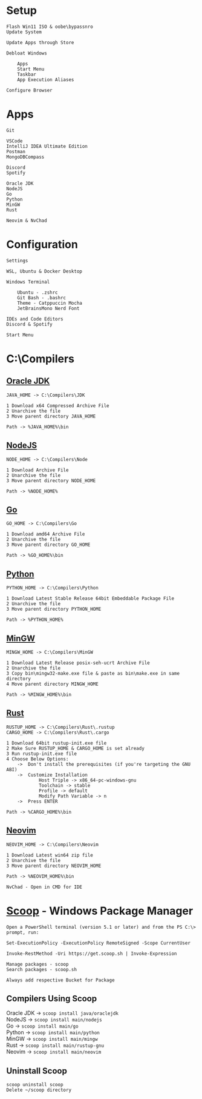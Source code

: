 # Setup

    Flash Win11 ISO & oobe\bypassnro
    Update System

    Update Apps through Store

    Debloat Windows

        Apps
        Start Menu
        Taskbar
        App Execution Aliases

    Configure Browser
    
# Apps

    Git
    
    VSCode
    IntelliJ IDEA Ultimate Edition
    Postman
    MongoDBCompass
    
    Discord
    Spotify

    Oracle JDK
    NodeJS
    Go
    Python
    MinGW
    Rust

    Neovim & NvChad

# Configuration

    Settings

    WSL, Ubuntu & Docker Desktop

    Windows Terminal

        Ubuntu - .zshrc
        Git Bash - .bashrc
        Theme - Catppuccin Mocha
        JetBrainsMono Nerd Font

    IDEs and Code Editors
    Discord & Spotify

    Start Menu

# C:\Compilers

## [Oracle JDK](https://www.oracle.com/in/java/technologies/downloads/)

    JAVA_HOME -> C:\Compilers\JDK

    1 Download x64 Compressed Archive File
    2 Unarchive the file
    3 Move parent directory JAVA_HOME
    
    Path -> %JAVA_HOME%\bin

## [NodeJS](https://nodejs.org/en/download/prebuilt-binaries/current)

    NODE_HOME -> C:\Compilers\Node

    1 Download Archive File
    2 Unarchive the file
    3 Move parent directory NODE_HOME
    
    Path -> %NODE_HOME%

## [Go](https://go.dev/dl/)
    GO_HOME -> C:\Compilers\Go

    1 Download amd64 Archive File
    2 Unarchive the file
    3 Move parent directory GO_HOME
    
    Path -> %GO_HOME%\bin

## [Python](https://www.python.org/downloads/windows/)

    PYTHON_HOME -> C:\Compilers\Python

    1 Download Latest Stable Release 64bit Embeddable Package File
    2 Unarchive the file
    3 Move parent directory PYTHON_HOME
    
    Path -> %PYTHON_HOME%

## [MinGW](https://github.com/niXman/mingw-builds-binaries/releases)

    MINGW_HOME -> C:\Compilers\MinGW

    1 Download Latest Release posix-seh-ucrt Archive File
    2 Unarchive the file
    3 Copy bin\mingw32-make.exe file & paste as bin\make.exe in same directory
    4 Move parent directory MINGW_HOME
    
    Path -> %MINGW_HOME%\bin

## [Rust](https://www.rust-lang.org/tools/install)

    RUSTUP_HOME -> C:\Compilers\Rust\.rustup
    CARGO_HOME -> C:\Compilers\Rust\.cargo

    1 Download 64bit rustup-init.exe file
    2 Make Sure RUSTUP_HOME & CARGO_HOME is set already
    3 Run rustup-init.exe file
    4 Choose Below Options:
        ->  Don't install the prerequisites (if you're targeting the GNU ABI)
        ->  Customize Installation
                Host Triple -> x86_64-pc-windows-gnu
                Toolchain -> stable
                Profile -> default
                Modify Path Variable -> n
        ->  Press ENTER
    
    Path -> %CARGO_HOME%\bin

## [Neovim](https://github.com/neovim/neovim/releases)

    NEOVIM_HOME -> C:\Compilers\Neovim

    1 Download Latest win64 zip file
    2 Unarchive the file
    3 Move parent directory NEOVIM_HOME

    Path -> %NEOVIM_HOME%\bin

    NvChad - Open in CMD for IDE

# [Scoop](https://scoop.sh/) - Windows Package Manager

    Open a PowerShell terminal (version 5.1 or later) and from the PS C:\> prompt, run:

`Set-ExecutionPolicy -ExecutionPolicy RemoteSigned -Scope CurrentUser`

`Invoke-RestMethod -Uri https://get.scoop.sh | Invoke-Expression`

    Manage packages - scoop
    Search packages - scoop.sh

    Always add respective Bucket for Package

## Compilers Using Scoop

Oracle JDK -> `scoop install java/oraclejdk` <br>
NodeJS -> `scoop install main/nodejs` <br>
Go -> `scoop install main/go` <br>
Python -> `scoop install main/python` <br>
MinGW -> `scoop install main/mingw` <br>
Rust -> `scoop install main/rustup-gnu` <br>
Neovim -> `scoop install main/neovim` <br>

## Uninstall Scoop

    scoop uninstall scoop
    Delete ~/scoop directory


